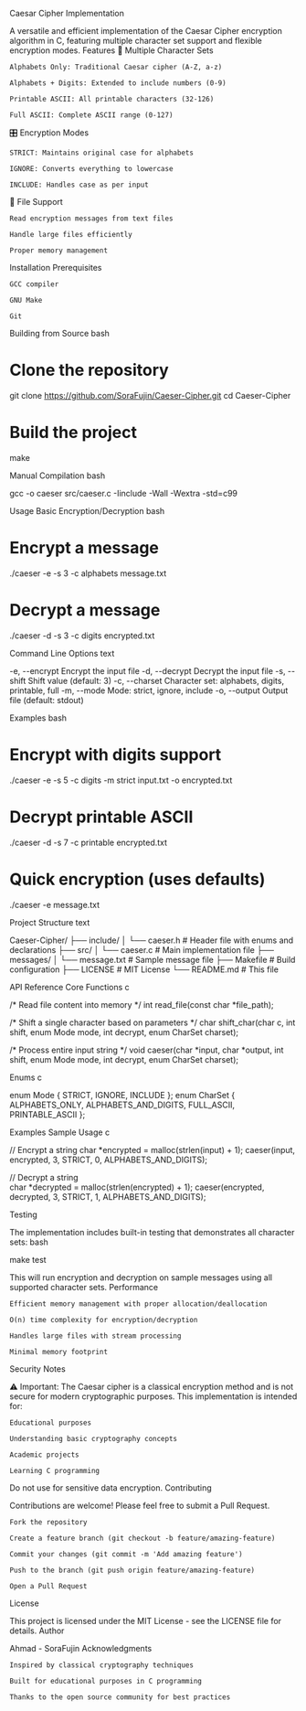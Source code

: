 Caesar Cipher Implementation

A versatile and efficient implementation of the Caesar Cipher encryption algorithm in C, featuring multiple character set support and flexible encryption modes.
Features
🔐 Multiple Character Sets

    Alphabets Only: Traditional Caesar cipher (A-Z, a-z)

    Alphabets + Digits: Extended to include numbers (0-9)

    Printable ASCII: All printable characters (32-126)

    Full ASCII: Complete ASCII range (0-127)

🎛️ Encryption Modes

    STRICT: Maintains original case for alphabets

    IGNORE: Converts everything to lowercase

    INCLUDE: Handles case as per input

📁 File Support

    Read encryption messages from text files

    Handle large files efficiently

    Proper memory management

Installation
Prerequisites

    GCC compiler

    GNU Make

    Git

Building from Source
bash

# Clone the repository
git clone https://github.com/SoraFujin/Caeser-Cipher.git
cd Caeser-Cipher

# Build the project
make

Manual Compilation
bash

gcc -o caeser src/caeser.c -Iinclude -Wall -Wextra -std=c99

Usage
Basic Encryption/Decryption
bash

# Encrypt a message
./caeser -e -s 3 -c alphabets message.txt

# Decrypt a message  
./caeser -d -s 3 -c digits encrypted.txt

Command Line Options
text

-e, --encrypt    Encrypt the input file
-d, --decrypt    Decrypt the input file
-s, --shift      Shift value (default: 3)
-c, --charset    Character set: alphabets, digits, printable, full
-m, --mode       Mode: strict, ignore, include
-o, --output     Output file (default: stdout)

Examples
bash

# Encrypt with digits support
./caeser -e -s 5 -c digits -m strict input.txt -o encrypted.txt

# Decrypt printable ASCII
./caeser -d -s 7 -c printable encrypted.txt

# Quick encryption (uses defaults)
./caeser -e message.txt

Project Structure
text

Caeser-Cipher/
├── include/
│   └── caeser.h          # Header file with enums and declarations
├── src/
│   └── caeser.c          # Main implementation file
├── messages/
│   └── message.txt       # Sample message file
├── Makefile              # Build configuration
├── LICENSE               # MIT License
└── README.md             # This file

API Reference
Core Functions
c

/* Read file content into memory */
int read_file(const char *file_path);

/* Shift a single character based on parameters */
char shift_char(char c, int shift, enum Mode mode, int decrypt, enum CharSet charset);

/* Process entire input string */
void caeser(char *input, char *output, int shift, enum Mode mode, int decrypt, enum CharSet charset);

Enums
c

enum Mode { STRICT, IGNORE, INCLUDE };
enum CharSet { ALPHABETS_ONLY, ALPHABETS_AND_DIGITS, FULL_ASCII, PRINTABLE_ASCII };

Examples
Sample Usage
c

// Encrypt a string
char *encrypted = malloc(strlen(input) + 1);
caeser(input, encrypted, 3, STRICT, 0, ALPHABETS_AND_DIGITS);

// Decrypt a string  
char *decrypted = malloc(strlen(encrypted) + 1);
caeser(encrypted, decrypted, 3, STRICT, 1, ALPHABETS_AND_DIGITS);

Testing

The implementation includes built-in testing that demonstrates all character sets:
bash

make test

This will run encryption and decryption on sample messages using all supported character sets.
Performance

    Efficient memory management with proper allocation/deallocation

    O(n) time complexity for encryption/decryption

    Handles large files with stream processing

    Minimal memory footprint

Security Notes

⚠️ Important: The Caesar cipher is a classical encryption method and is not secure for modern cryptographic purposes. This implementation is intended for:

    Educational purposes

    Understanding basic cryptography concepts

    Academic projects

    Learning C programming

Do not use for sensitive data encryption.
Contributing

Contributions are welcome! Please feel free to submit a Pull Request.

    Fork the repository

    Create a feature branch (git checkout -b feature/amazing-feature)

    Commit your changes (git commit -m 'Add amazing feature')

    Push to the branch (git push origin feature/amazing-feature)

    Open a Pull Request

License

This project is licensed under the MIT License - see the LICENSE file for details.
Author

Ahmad - SoraFujin
Acknowledgments

    Inspired by classical cryptography techniques

    Built for educational purposes in C programming

    Thanks to the open source community for best practices

